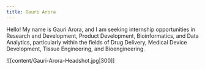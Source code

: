 ```yaml
---
title: Gauri Arora
---
```

Hello! My name is Gauri Arora, and I am seeking internship opportunities in Research and Development, Product Development, Bioinformatics, and Data Analytics, particularly within the fields of Drug Delivery, Medical Device Development, Tissue Engineering, and Bioengineering.

![[content/Gauri-Arora-Headshot.jpg|300]]

